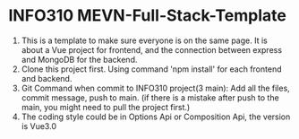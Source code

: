 ﻿# INFO310 MEVN-Full-Stack-Template
1. This is a template to make sure everyone is on the same page. It is about a Vue project for frontend, and the connection between express and MongoDB for the backend.
2. Clone this project first. Using command 'npm install' for each frontend and backend.
3. Git Command when commit to INFO310 project(3 main): Add all the files, commit message, push to main. (if there is a mistake after push to the main, you might need to pull the project first.)
4. The coding style could be in Options Api or Composition Api, the version is Vue3.0
